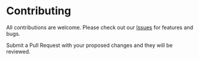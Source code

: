 # Contributing

All contributions are welcome.  Please check out our [Issues](https://github.com/jelly-fin/jelly-fin/issues) for features and bugs.

Submit a Pull Request with your proposed changes and they will be reviewed.
